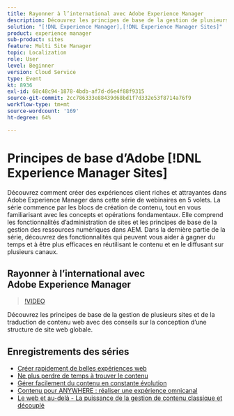 ```yaml
---
title: Rayonner à l’international avec Adobe Experience Manager
description: Découvrez les principes de base de la gestion de plusieurs sites et de la traduction de contenu web avec des conseils sur la conception d’une structure de site web globale.
solution: "[!DNL Experience Manager],[!DNL Experience Manager Sites]"
product: experience manager
sub-product: sites
feature: Multi Site Manager
topic: Localization
role: User
level: Beginner
version: Cloud Service
type: Event
kt: 8936
exl-id: 68c48c94-1878-4bdb-af7d-d6e4f88f9315
source-git-commit: 2cc786333e88439d68bd1f7d332e53f8714a76f9
workflow-type: tm+mt
source-wordcount: '169'
ht-degree: 64%

---
```


# Principes de base d’Adobe [!DNL Experience Manager Sites]

Découvrez comment créer des expériences client riches et attrayantes dans Adobe Experience Manager dans cette série de webinaires en 5 volets. La série commence par les blocs de création de contenu, tout en vous familiarisant avec les concepts et opérations fondamentaux. Elle comprend les fonctionnalités d’administration de sites et les principes de base de la gestion des ressources numériques dans AEM. Dans la dernière partie de la série, découvrez des fonctionnalités qui peuvent vous aider à gagner du temps et à être plus efficaces en réutilisant le contenu et en le diffusant sur plusieurs canaux.

## Rayonner à l’international avec Adobe Experience Manager

>[!VIDEO](https://video.tv.adobe.com/v/336981/?quality=12&learn=on&hidetitle=true)

Découvrez les principes de base de la gestion de plusieurs sites et de la traduction de contenu web avec des conseils sur la conception d’une structure de site web globale.

## Enregistrements des séries

* [Créer rapidement de belles expériences web](authoring-fundamentals.md)
* [Ne plus perdre de temps à trouver le contenu](media-library-administration.md)
* [Gérer facilement du contenu en constante évolution](collaboration-tools.md)
* [Contenu pour ANYWHERE : réaliser une expérience omnicanal](omnichannel-experiences.md)
* [Le web et au-delà - La puissance de la gestion de contenu classique et découplé](traditional-headless-content-management.md)
